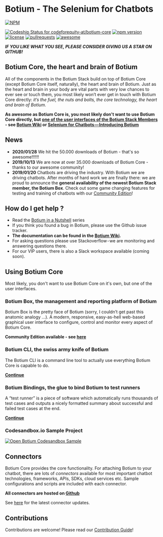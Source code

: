 # Botium - The Selenium for Chatbots

[![NPM](https://nodei.co/npm/botium-core.png?downloads=true&downloadRank=true&stars=true)](https://nodei.co/npm/testmybot/)

[ ![Codeship Status for codeforequity-at/botium-core](https://app.codeship.com/projects/0389ad40-cecc-0135-2ddc-161d5c3cc5fd/status?branch=master)](https://app.codeship.com/projects/262204)
[![npm version](https://badge.fury.io/js/botium-core.svg)](https://badge.fury.io/js/testmybot)
[![license](https://img.shields.io/github/license/mashape/apistatus.svg)]()
[![pullrequests](https://img.shields.io/badge/PR-welcome-green.svg)]()
[![awesome](https://img.shields.io/badge/Awesome-for%20sure!-green.svg)]()

**_IF YOU LIKE WHAT YOU SEE, PLEASE CONSIDER GIVING US A STAR ON GITHUB!_**

## Botium Core, the heart and brain of Botium
All of the components in the Botium Stack build on top of Botium Core (except Botium Core itself, naturally), the heart and brain of Botium. Just as the heart and brain in your body are vital parts with very low chances to ever see or touch them, you most likely won’t ever get in touch with Botium Core directly: _it’s the fuel, the nuts and bolts, the core technology, the heart and brain of Botium._

**As awesome as Botium Core is, you most likely don't want to use Botium Core directly, but [one of the user interfaces of the Botium Stack Members](https://botium.atlassian.net/wiki/spaces/BOTIUM/pages/294956/Botium+Stack) - see [Botium Wiki](https://botium.atlassian.net/wiki/spaces/BOTIUM/pages/294956/Botium+Stack) or [Selenium for Chatbots — Introducing Botium](https://medium.com/p/selenium-for-chatbots-introducing-botium-1f1f0b3d4164)**

## News

* __2020/01/28__ We hit the 50.000 downloads of Botium - that's so awesome!!!!!!
* __2019/10/13__ We are now at over 35.000 downloads of Botium Core - thanks to our awesome community!
* __2019/01/20__ Chatbots are driving the industry. With Botium we are driving chatbots. After months of hard work we are finally there: we are proud to announce the __general availability of the newest Botium Stack member, the Botium Box__. Check out some game changing features for testing and training of chatbots with our [Community Edition](https://medium.com/@floriantreml/chatbot-testing-done-right-botium-box-available-now-550e40d3bdd0)!

## How do I get help ?

* Read the [Botium in a Nutshell](https://medium.com/@floriantreml/botium-in-a-nutshell-part-1-overview-f8d0ceaf8fb4) series
* If you think you found a bug in Botium, please use the Github issue tracker.
* **The documentation can be found in the [Botium Wiki](https://botium.atlassian.net/wiki/spaces/BOTIUM/overview).**
* For asking questions please use Stackoverflow - we are monitoring and answering questions there.
* For our VIP users, there is also a Slack workspace available (coming soon).

## Using Botium Core

Most likely, you don't want to use Botium Core on it's own, but one of the user interfaces.

### Botium Box, the management and reporting platform of Botium
Botium Box is the pretty face of Botium (sorry, I couldn’t get past this anatomic analogy …). A modern, responsive, easy-as-hell web-based graphical user interface to configure, control and monitor every aspect of Botium Core.

**Community Edition available - see [here](https://www.botium.at)**

### Botium CLI, the swiss army knife of Botium
The Botium CLI is a command line tool to actually use everything Botium Core is capable to do.

**[Continue](https://github.com/codeforequity-at/botium-cli)**

### Botium Bindings, the glue to bind Botium to test runners
A “test runner” is a piece of software which automatically runs thousands of test cases and outputs a nicely formatted summary about successful and failed test cases at the end.

**[Continue](https://github.com/codeforequity-at/botium-bindings)**

### Codesandbox.io Sample Project

[![Open Botium Codesandbox Sample](https://codesandbox.io/static/img/play-codesandbox.svg)](https://codesandbox.io/s/github/codeforequity-at/botium-codesandbox-sample/tree/master/?module=%2FREADME.md)

## Connectors
Botium Core provides the core functionality. For attaching Botium to your chatbot, there are lots of _connectors_ available for most important chatbot technologies, frameworks, APIs, SDKs, cloud services etc. Sample configurations and scripts are included with each connector.

**All connectors are hosted on [Github](https://github.com/codeforequity-at?tab=repositories&q=botium-connector)**

See [here](https://botium.atlassian.net/wiki/spaces/BOTIUM/pages/360553/Botium+Connectors) for the latest connector updates.

## Contributions
Contributions are welcome! Please read our [Contribution Guide](https://github.com/codeforequity-at/botium-core/blob/master/CONTRIBUTING.md)!
